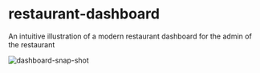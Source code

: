 # restaurant-dashboard
An intuitive illustration of a modern restaurant dashboard for the admin of the restaurant

![dashboard-snap-shot](https://github.com/Rogetz/restaurant-dashboard/assets/91881364/a499e899-d94c-4e4a-9d34-a63a28f2c0d9)
